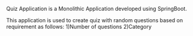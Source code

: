 Quiz Application is a Monolithic Application developed using SpringBoot.

This application is used to create quiz with random questions based on requirement as follows:
1)Number of questions
2)Category 

